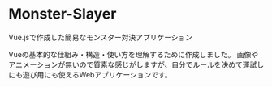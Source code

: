# Monster-Slayer
Vue.jsで作成した簡易なモンスター対決アプリケーション

Vueの基本的な仕組み・構造・使い方を理解するために作成しました。
画像やアニメーションが無いので質素な感じがしますが、自分でルールを決めて運試しにも遊び用にも使えるWebアプリケーションです。
